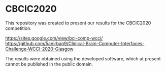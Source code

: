 # CBCIC2020

This repository was created to present our results for the CBCIC2020 competition.

https://sites.google.com/view/bci-comp-wcci/
https://github.com/5anirban9/Clinical-Brain-Computer-Interfaces-Challenge-WCCI-2020-Glasgow

The results were obtained using the developed software, which at present cannot be published in the public domain.
